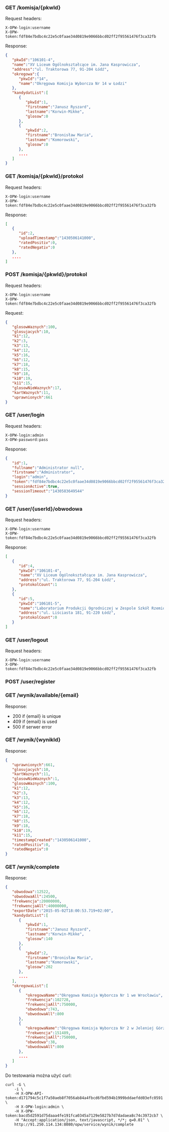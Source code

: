 
### GET /komisja/{pkwId}
Request headers:
```
X-OPW-login:username
X-OPW-token:fdf84e7bdbc4c22e5c0faae34d0819e9066bbcd02ff2f95561476f3ca32fb
```
Response:
```json
{  
   "pkwId":"106101-4",
   "name":"XV Liceum Ogólnokształcące im. Jana Kasprowicza",
   "address":"ul. Traktorowa 77, 91-204 Łódź",
   "okregowa":{  
      "pkwId":"14",
      "name":"Okręgowa Komisja Wyborcza Nr 14 w Łodzi"
   },
   "kandydatList":[  
      {  
         "pkwId":1,
         "firstname":"Janusz Ryszard",
         "lastname":"Korwin-Mikke",
         "glosow":0
      },
      {  
         "pkwId":2,
         "firstname":"Bronisław Maria",
         "lastname":"Komorowski",
         "glosow":0
      },
      ....
   ]
}
```

### GET /komisja/{pkwId}/protokol
Request headers:
```
X-OPW-login:username
X-OPW-token:fdf84e7bdbc4c22e5c0faae34d0819e9066bbcd02ff2f95561476f3ca32fb
```
Response:
```json
[  
   {  
      "id":2,
      "uploadTimestamp":"1430506141000",
      "ratedPositiv":0,
      "ratedNegativ":0
   },
   ....
]
```

### POST /komisja/{pkwId}/protokol
Request headers:
```
X-OPW-login:username
X-OPW-token:fdf84e7bdbc4c22e5c0faae34d0819e9066bbcd02ff2f95561476f3ca32fb
```
Request:
```json
{  
   "glosowWaznych":100,
   "glosujacych":10,
   "k1":12,
   "k2":3,
   "k3":13,
   "k4":12,
   "k5":16,
   "k6":12,
   "k7":18,
   "k8":15,
   "k9":18,
   "k10":19,
   "k11":15,
   "glosowNieWaznych":17,
   "kartWaznych":11,
   "uprawnionych":661
}
```

### GET /user/login
Request headers:
```
X-OPW-login:admin
X-OPW-password:pass
```

Response:
```json
{  
   "id":1,
   "fullname":"Administrator null",
   "firstname":"Administrator",
   "login":"admin",
   "token":"fdf84e7bdbc4c22e5c0faae34d0819e9066bbcd02ff2f95561476f3ca32fb",
   "sessionActive":true,
   "sessionTimeout":"1430583649544"
}
```

### GET /user/{userId}/obwodowa
Request headers:
```
X-OPW-login:username
X-OPW-token:fdf84e7bdbc4c22e5c0faae34d0819e9066bbcd02ff2f95561476f3ca32fb
```
Response:
```json
[  
   {  
      "id":4,
      "pkwId":"106101-4",
      "name":"XV Liceum Ogólnokształcące im. Jana Kasprowicza",
      "address":"ul. Traktorowa 77, 91-204 Łódź",
      "protokolCount":1
   },
   {  
      "id":5,
      "pkwId":"106101-5",
      "name":"Laboratorium Produkcji Ogrodniczej w Zespole Szkół Rzemiosła im. Jana Kilińskiego",
      "address":"ul. Liściasta 181, 91-220 Łódź",
      "protokolCount":0
   }
]
```


### GET /user/logout
Request headers:
```
X-OPW-login:username
X-OPW-token:fdf84e7bdbc4c22e5c0faae34d0819e9066bbcd02ff2f95561476f3ca32fb
```

### POST /user/register


### GET /wynik/available/{email}

Response:
- 200 if {email} is unique
- 409 if {email} is used
- 500 if serwer error


### GET /wynik/{wynikId}
Response:
```json
{  
   "uprawnionych":661,
   "glosujacych":10,
   "kartWaznych":11,
   "glosowNieWaznych":1,
   "glosowWaznych":100,
   "k1":12,
   "k2":3,
   "k3":13,
   "k4":12,
   "k5":16,
   "k6":12,
   "k7":18,
   "k8":15,
   "k9":18,
   "k10":19,
   "k11":15,
   "timestampCreated":"1430506141000",
   "ratedPositiv":0,
   "ratedNegativ":0
}
```

### GET /wynik/complete
Response:
```json
{  
   "obwodowa":12522,
   "obwodowaAll":24500,
   "frekwencja":20000000,
   "frekwencjaAll":40000000,
   "exportDate":"2015-05-02T18:00:53.719+02:00",
   "kandydatList":[  
      {  
         "pkwId":1,
         "firstname":"Janusz Ryszard",
         "lastname":"Korwin-Mikke",
         "glosow":140
      },
      {  
         "pkwId":2,
         "firstname":"Bronisław Maria",
         "lastname":"Komorowski",
         "glosow":202
      },
      ....
   ],
   "okregowaList":[  
      {  
         "okregowaName":"Okręgowa Komisja Wyborcza Nr 1 we Wrocławiu",
         "frekwencja":102728,
         "frekwencjaAll":750000,
         "obwodowa":743,
         "obwodowaAll":800
      },
      {  
         "okregowaName":"Okręgowa Komisja Wyborcza Nr 2 w Jeleniej Górze",
         "frekwencja":151489,
         "frekwencjaAll":750000,
         "obwodowa":38,
         "obwodowaAll":800
      },
      ....
   ]
}
```



Do testowania można użyć curl:
```
curl -G \
    -i \
    -H X-OPW-API-token:d171794c5c1f7a50aeb8f7056ab84a4fbcd6fbd594b1999bddaefdd03efc0591 \
    -H X-OPW-login:admin \
    -H X-OPW-token:bacd5d2591d75daaa4fe191fca0345a7129e5827b7d7dadaea8c74c3972cb7 \
    -H "Accept:application/json, text/javascript, */*; q=0.01" \
    http://91.250.114.134:8080/opw/service/wynik/complete
```


